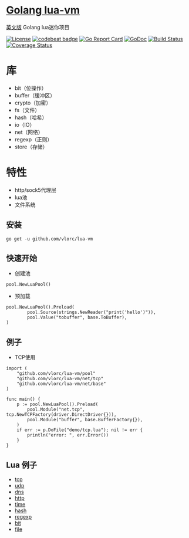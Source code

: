# [Golang lua-vm](https://github.com/vlorc/lua-vm)
[英文版](https://github.com/vlorc/lua-vm/blob/master/README.md)
Golang lua迷你项目

[![License](https://img.shields.io/:license-apache-blue.svg)](https://opensource.org/licenses/Apache-2.0)
[![codebeat badge](https://codebeat.co/badges/c41b426c-4121-4dc8-99c2-f1b60574be64)](https://codebeat.co/projects/github-com-vlorc-lua-vm-master)
[![Go Report Card](https://goreportcard.com/badge/github.com/vlorc/gioc)](https://goreportcard.com/report/github.com/vlorc/lua-vm)
[![GoDoc](https://godoc.org/github.com/vlorc/lua-vm?status.svg)](https://godoc.org/github.com/vlorc/lua-vm)
[![Build Status](https://travis-ci.org/vlorc/lua-vm.svg?branch=master)](https://travis-ci.org/vlorc/lua-vm?branch=master)
[![Coverage Status](https://coveralls.io/repos/github/vlorc/lua-vm/badge.svg?branch=master)](https://coveralls.io/github/vlorc/lua-vm?branch=master)

# 库
+ bit（位操作）
+ buffer（缓冲区）
+ crypto（加密）
+ fs（文件）
+ hash（哈希）
+ io（IO）
+ net（网络）
+ regexp（正则）
+ store（存储）

# 特性
+ http/sock5代理层
+ lua池
+ 文件系统

## 安装
	go get -u github.com/vlorc/lua-vm

## 快速开始

* 创建池
```golang
pool.NewLuaPool()
```

* 预加载
```golang
pool.NewLuaPool().Preload(
		pool.Source(strings.NewReader("print('hello')")),
		pool.Value("tobuffer", base.ToBuffer),
)
```

## 例子

* TCP使用

```golang
import (
    "github.com/vlorc/lua-vm/pool"
    "github.com/vlorc/lua-vm/net/tcp"
    "github.com/vlorc/lua-vm/net/base"
)

func main() {
	p := pool.NewLuaPool().Preload(
		pool.Module("net.tcp", tcp.NewTCPFactory(driver.DirectDriver{})),
		pool.Module("buffer", base.BufferFactory{}),
	)
	if err := p.DoFile("demo/tcp.lua"); nil != err {
		println("error: ", err.Error())
	}
}
```


## Lua 例子
+ [tcp](https://github.com/vlorc/lua-vm/blob/master/demo/tcp.lua)
+ [udp](https://github.com/vlorc/lua-vm/blob/master/demo/udp.lua)
+ [dns](https://github.com/vlorc/lua-vm/blob/master/demo/dns.lua)
+ [http](https://github.com/vlorc/lua-vm/blob/master/demo/http.lua)
+ [time](https://github.com/vlorc/lua-vm/blob/master/demo/time.lua)
+ [hash](https://github.com/vlorc/lua-vm/blob/master/demo/hash.lua)
+ [regexp](https://github.com/vlorc/lua-vm/blob/master/demo/regexp.lua)
+ [bit](https://github.com/vlorc/lua-vm/blob/master/demo/bit.lua)
+ [file](https://github.com/vlorc/lua-vm/blob/master/demo/file.lua)
